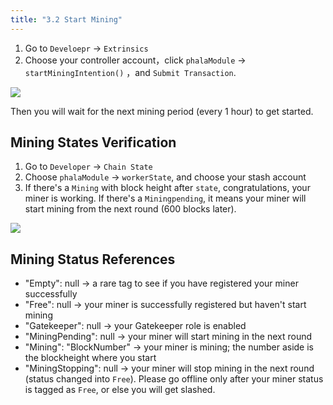 ```yaml
---
title: "3.2 Start Mining"
---
```


1. Go to `Develoepr` -> `Extrinsics`
2. Choose your controller account，click `phalaModule` -> `startMiningIntention()` ，and `Submit Transaction`.

![](/images/docs/poc3/3.2-1.png)

Then you will wait for the next mining period (every 1 hour) to get started.

## Mining States Verification

1. Go to `Developer` → `Chain State`
2. Choose `phalaModule` → `workerState`, and choose your stash account
3. If there's a `Mining` with block height after `state`, congratulations, your miner is working. If there's a `Miningpending`, it means your miner will start mining from the next round (600 blocks later).

![](/images/docs/poc3/3.2-2.png)

## Mining Status References

- "Empty": null -> a rare tag to see if you have registered your miner successfully
- "Free": null -> your miner is successfully registered but haven't start mining
- "Gatekeeper": null -> your Gatekeeper role is enabled
- "MiningPending": null -> your miner will start mining in the next round
- "Mining": "BlockNumber" -> your miner is mining; the number aside is the blockheight where you start
- "MiningStopping": null -> your miner will stop mining in the next round (status changed into `Free`). Please go offline only after your miner status is tagged as `Free`, or else you will get slashed.
